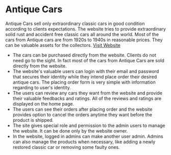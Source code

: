 # Antique Cars

Antique Cars sell only extraordinary classic cars in good condition according to clients expectations. The website tries to provide extraordinary solid rust and accident free classic cars all around the world. Most of the cars from Antique cars are from 1920s to 1940s in reasonable prices. They can be valuable assets for the collectors.  [Visit Website](https://antique-cars.web.app/ "Antique Cars")

- The cars can be purchased directly from the website. Clients do not need go to the sight. In fact most of the cars from Antique Cars are sold directly from the website.
- The website's valuable users can login with their email and password that secures their identity while they intend place order their desired antique cars. The placing order form is very simple with information regarding to user's identity.
- The users can review any cars they want from the website and provide their valuable feedbacks and ratings. All of the reviews and ratings are displayed on the home page.
- The users can see their orders after placing order and the website provides option to cancel the orders anytime they want before the product is shipped.
- The site gives special role and permission to the admin users to manage the website. It can be done only by the website owner.
- In the website, logged in admins can make another user admin. Admins can also manage the products when necessary, like adding a newly restored classic car or removing some faulty ones.